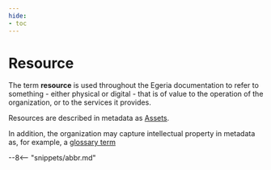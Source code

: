 ```yaml
---
hide:
- toc
---
```


<!-- SPDX-License-Identifier: CC-BY-4.0 -->
<!-- Copyright Contributors to the ODPi Egeria project 2019. -->

# Resource

The term **resource** is used throughout the Egeria
documentation to refer to something - either physical
or digital - that is of value to the operation
of the organization, or to the services it provides.

Resources are described in metadata as [Assets](asset.md).

In addition, the organization may capture intellectual property in metadata as, for example, a [glossary term](/egeria-docs/concepts/glossary-term)

--8<-- "snippets/abbr.md"
